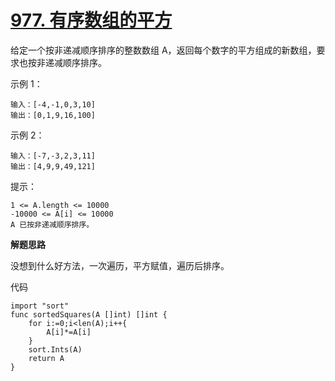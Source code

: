 # [977. 有序数组的平方](https://leetcode-cn.com/problems/squares-of-a-sorted-array/)
给定一个按非递减顺序排序的整数数组 A，返回每个数字的平方组成的新数组，要求也按非递减顺序排序。

示例 1：

```
输入：[-4,-1,0,3,10]
输出：[0,1,9,16,100]
```
示例 2：

```
输入：[-7,-3,2,3,11]
输出：[4,9,9,49,121]
```
提示：

```
1 <= A.length <= 10000
-10000 <= A[i] <= 10000
A 已按非递减顺序排序。
```

**解题思路**

没想到什么好方法，一次遍历，平方赋值，遍历后排序。

代码

```
import "sort"
func sortedSquares(A []int) []int {
    for i:=0;i<len(A);i++{
        A[i]*=A[i]
    }
    sort.Ints(A)
    return A
}
```